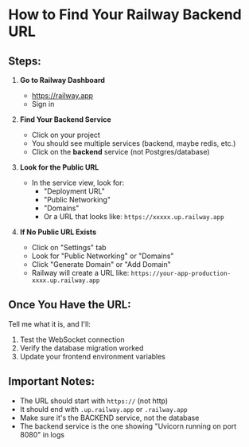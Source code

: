 # How to Find Your Railway Backend URL

## Steps:

1. **Go to Railway Dashboard**
   - https://railway.app
   - Sign in

2. **Find Your Backend Service**
   - Click on your project
   - You should see multiple services (backend, maybe redis, etc.)
   - Click on the **backend** service (not Postgres/database)

3. **Look for the Public URL**
   - In the service view, look for:
     - "Deployment URL" 
     - "Public Networking"
     - "Domains"
     - Or a URL that looks like: `https://xxxxx.up.railway.app`

4. **If No Public URL Exists**
   - Click on "Settings" tab
   - Look for "Public Networking" or "Domains"
   - Click "Generate Domain" or "Add Domain"
   - Railway will create a URL like: `https://your-app-production-xxxx.up.railway.app`

## Once You Have the URL:

Tell me what it is, and I'll:
1. Test the WebSocket connection
2. Verify the database migration worked
3. Update your frontend environment variables

## Important Notes:

- The URL should start with `https://` (not http)
- It should end with `.up.railway.app` or `.railway.app`
- Make sure it's the BACKEND service, not the database
- The backend service is the one showing "Uvicorn running on port 8080" in logs